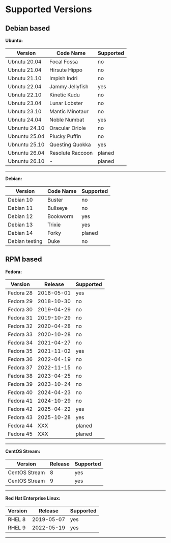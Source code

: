 # Supported Versions

## Debian based

**Ubuntu:**

| Version | Code Name | Supported |
|---------|-----------|-----------|
| Ubnutu 20.04   | Focal Fossa | no |
| Ubnutu 21.04   | Hirsute Hippo | no |
| Ubnutu 21.10   | Impish Indri | no |
| Ubnutu 22.04   | Jammy Jellyfish | yes |
| Ubnutu 22.10  | Kinetic Kudu | no |
| Ubnutu 23.04  | Lunar Lobster | no |
| Ubnutu 23.10  | Mantic Minotaur | no |
| Ubnutu 24.04  | Noble Numbat | yes |
| Ubnuntu 24.10 | Oracular Oriole | no |
| Ubnuntu 25.04 | Plucky Puffin | no |
| Ubnuntu 25.10 | Questing Quokka | yes |
| Ubnuntu 26.04 | Resolute Raccoon | planed |
| Ubnuntu 26.10 | - | planed |

---

**Debian:**

| Version | Code Name | Supported |
|---------|-----------|-----------|
| Debian 10  | Buster | no |
| Debian 11   | Bullseye | no |
| Debian 12  | Bookworm | yes |
| Debian 13  | Trixie | yes |
| Debian 14  | Forky | planed |
| Debian testing  | Duke | no |

## RPM based

**Fedora:**

| Version | Release | Supported |
|---------|-----------|-----------|
| Fedora 28  | 2018-05-01 | yes |
| Fedora 29  | 2018-10-30 | no |
| Fedora 30  | 2019-04-29 | no |
| Fedora 31  | 2019-10-29 | no |
| Fedora 32  | 2020-04-28 | no |
| Fedora 33  | 2020-10-28 | no |
| Fedora 34  | 2021-04-27 | no |
| Fedora 35  | 2021-11-02 | yes |
| Fedora 36   | 2022-04-19 | no |
| Fedora 37   | 2022-11-15 | no |
| Fedora 38   | 2023-04-25 | no |
| Fedora 39   | 2023-10-24 | no |
| Fedora 40   | 2024-04-23 | no |
| Fedora 41   | 2024-10-29 | no |
| Fedora 42   | 2025-04-22 | yes |
| Fedora 43   | 2025-10-28 | yes |
| Fedora 44   | XXX | planed |
| Fedora 45   | XXX | planed |

---

**CentOS Stream:**

| Version | Release | Supported |
|---------|-----------|-----------|
| CentOS Stream| 8 | yes |
| CentOS Stream| 9 | yes |

---

**Red Hat Enterprise Linux:**

| Version | Release | Supported |
|---------|-----------|-----------|
| RHEL 8  | 2019-05-07 | yes |
| RHEL 9  | 2022-05-19 | yes |

---
